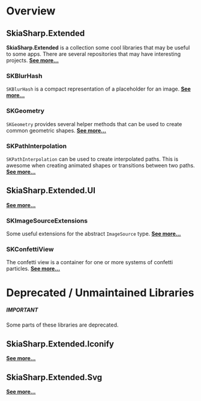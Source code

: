 # Overview

## SkiaSharp.Extended

**SkiaSharp.Extended** is a collection some cool libraries that may be
useful to some apps. There are several repositories that may have
interesting projects. [**See more...**](extended/index)

### SKBlurHash

`SKBlurHash` is a compact representation of a placeholder for an image. [**See more...**](extended/skblurhash)

### SKGeometry

`SKGeometry` provides several helper methods that can be used to create common geometric shapes. [**See more...**](extended/skgeometry)

### SKPathInterpolation

`SKPathInterpolation` can be used to create interpolated paths. This is awesome when creating animated shapes or transitions between two paths. [**See more...**](extended/skpathinterpolation)

## SkiaSharp.Extended.UI

[**See more...**](ui/index)

### SKImageSourceExtensions

Some useful extensions for the abstract `ImageSource` type. [**See more...**](ui/skimagesourceextensions)

### SKConfettiView

The confetti view is a container for one or more systems of confetti particles. [**See more...**](ui/skconfettiview)

# Deprecated / Unmaintained Libraries

<div class="IMPORTANT">
  <h5>IMPORTANT</h5>
  <p>Some parts of these libraries are deprecated.</p>
</div>

## SkiaSharp.Extended.Iconify

[**See more...**](iconify/index)

## SkiaSharp.Extended.Svg

[**See more...**](svg/index)
